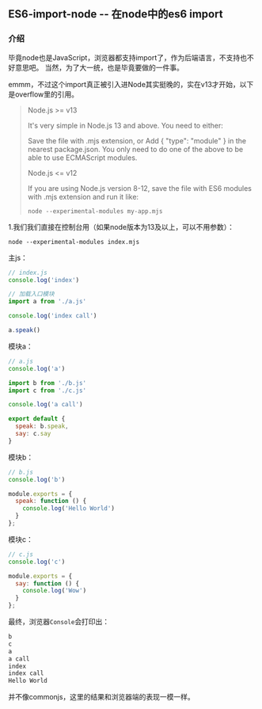 ES6-import-node -- 在node中的es6 import
---
### 介绍
毕竟node也是JavaScript，浏览器都支持import了，作为后端语言，不支持也不好意思吧。
当然，为了大一统，也是毕竟要做的一件事。

emmm，不过这个import真正被引入进Node其实挺晚的，实在v13才开始，以下是overflow里的引用。

> Node.js >= v13
> 
> It's very simple in Node.js 13 and above. You need to either:
>
>Save the file with .mjs extension, or
>Add { "type": "module" } in the nearest package.json.
>You only need to do one of the above to be able to use ECMAScript modules.
>
>Node.js <= v12
>
>If you are using Node.js version 8-12, save the file with ES6 modules with .mjs extension and run it like:
>
>`node --experimental-modules my-app.mjs`

1.我们我们直接在控制台用（如果node版本为13及以上，可以不用参数）：
```shell
node --experimental-modules index.mjs
```

主js：
```js
// index.js
console.log('index')

// 加载入口模块
import a from './a.js'

console.log('index call')

a.speak()
```

模块a：
```js
// a.js
console.log('a')

import b from './b.js'
import c from './c.js'

console.log('a call')

export default {
  speak: b.speak,
  say: c.say
}
```

模块b：
```js
// b.js
console.log('b')

module.exports = {
  speak: function () {
    console.log('Hello World')
  }
};
```

模块c：
```js
// c.js
console.log('c')

module.exports = {
  say: function () {
    console.log('Wow')
  }
};
```

最终，浏览器`Console`会打印出：
```js
b
c
a
a call
index
index call
Hello World
```
并不像commonjs，这里的结果和浏览器端的表现一模一样。